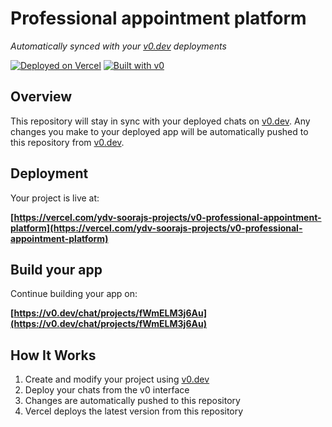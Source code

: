 # Professional appointment platform

*Automatically synced with your [v0.dev](https://v0.dev) deployments*

[![Deployed on Vercel](https://img.shields.io/badge/Deployed%20on-Vercel-black?style=for-the-badge&logo=vercel)](https://vercel.com/ydv-soorajs-projects/v0-professional-appointment-platform)
[![Built with v0](https://img.shields.io/badge/Built%20with-v0.dev-black?style=for-the-badge)](https://v0.dev/chat/projects/fWmELM3j6Au)

## Overview

This repository will stay in sync with your deployed chats on [v0.dev](https://v0.dev).
Any changes you make to your deployed app will be automatically pushed to this repository from [v0.dev](https://v0.dev).

## Deployment

Your project is live at:

**[https://vercel.com/ydv-soorajs-projects/v0-professional-appointment-platform](https://vercel.com/ydv-soorajs-projects/v0-professional-appointment-platform)**

## Build your app

Continue building your app on:

**[https://v0.dev/chat/projects/fWmELM3j6Au](https://v0.dev/chat/projects/fWmELM3j6Au)**

## How It Works

1. Create and modify your project using [v0.dev](https://v0.dev)
2. Deploy your chats from the v0 interface
3. Changes are automatically pushed to this repository
4. Vercel deploys the latest version from this repository
